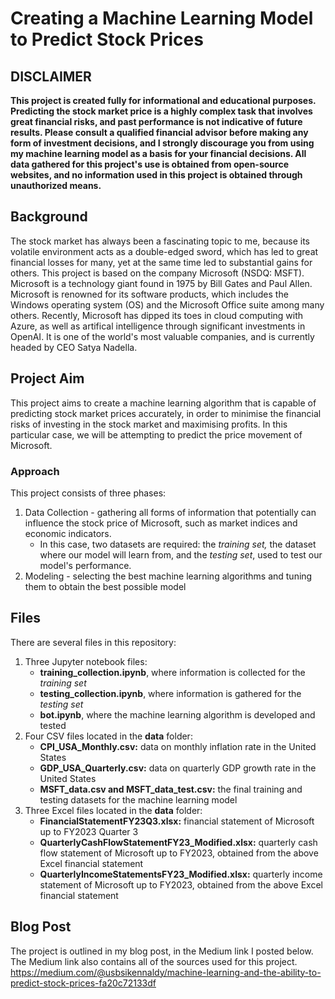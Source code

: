 # **Creating a Machine Learning Model to Predict Stock Prices**

## **DISCLAIMER**
**This project is created fully for informational and educational purposes. Predicting the stock market price is a highly complex task that involves great financial risks, and past performance is not indicative of future results. Please consult a qualified financial advisor before making any form of investment decisions, and I strongly discourage you from using my machine learning model as a basis for your financial decisions. All data gathered for this project's use is obtained from open-source websites, and no information used in this project is obtained through unauthorized means.**

## **Background**
The stock market has always been a fascinating topic to me, because its volatile environment acts as a double-edged sword, which has led to great financial losses for many, yet at the same time led to substantial gains for others. This project is based on the company Microsoft (NSDQ: MSFT). Microsoft is a technology giant found in 1975 by Bill Gates and Paul Allen. Microsoft is renowned for its software products, which includes the Windows operating system (OS) and the Microsoft Office suite among many others. Recently, Microsoft has dipped its toes in cloud computing with Azure, as well as artifical intelligence through significant investments in OpenAI. It is one of the world's most valuable companies, and is currently headed by CEO Satya Nadella.

## **Project Aim**
This project aims to create a machine learning algorithm that is capable of predicting stock market prices accurately, in order to minimise the financial risks of investing in the stock market and maximising profits. In this particular case, we will be attempting to predict the price movement of Microsoft. 
### **Approach**
This project consists of three phases:
1. Data Collection - gathering all forms of information that potentially can influence the stock price of Microsoft, such as market indices and economic indicators.
     - In this case, two datasets are required: the *training set,* the dataset where our model will learn from, and the *testing set*, used to test our model's performance.
2. Modeling - selecting the best machine learning algorithms and tuning them to obtain the best possible model

## **Files**
There are several files in this repository:
1. Three Jupyter notebook files:
   - **training_collection.ipynb**, where information is collected for the *training set*
   - **testing_collection.ipynb**, where information is gathered for the *testing set*
   - **bot.ipynb**, where the machine learning algorithm is developed and tested
2. Four CSV files located in the **data** folder:
   - **CPI_USA_Monthly.csv:** data on monthly inflation rate in the United States
   - **GDP_USA_Quarterly.csv:** data on quarterly GDP growth rate in the United States
   - **MSFT_data.csv and MSFT_data_test.csv:** the final training and testing datasets for the machine learning model
3. Three Excel files located in the **data** folder:
   - **FinancialStatementFY23Q3.xlsx:** financial statement of Microsoft up to FY2023 Quarter 3
   - **QuarterlyCashFlowStatementFY23_Modified.xlsx:** quarterly cash flow statement of Microsoft up to FY2023, obtained from the above Excel financial statement
   - **QuarterlyIncomeStatementsFY23_Modified.xlsx:** quarterly income statement of Microsoft up to FY2023, obtained from the above Excel financial statement

## **Blog Post**
The project is outlined in my blog post, in the Medium link I posted below. The Medium link also contains all of the sources used for this project.
https://medium.com/@usbsikennaldy/machine-learning-and-the-ability-to-predict-stock-prices-fa20c72133df

